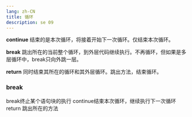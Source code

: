 ```yaml
---
lang: zh-CN
title: 循环
description: se 09
---
```



**continue**
结束的是本次循环，将接着开始下一次循环。仅结束本次循环。

**break**
跳出所在的当前整个循环，到外层代码继续执行。不再循环，但如果是多层循环中，break只向外跳一层。

**return**
同时结束其所在的循环和其外层循环。跳出方法，结束循环。

### break
break终止某个语句块的执行
continue结束本次循环，继续执行下一次循环
return 跳出所在的方法
